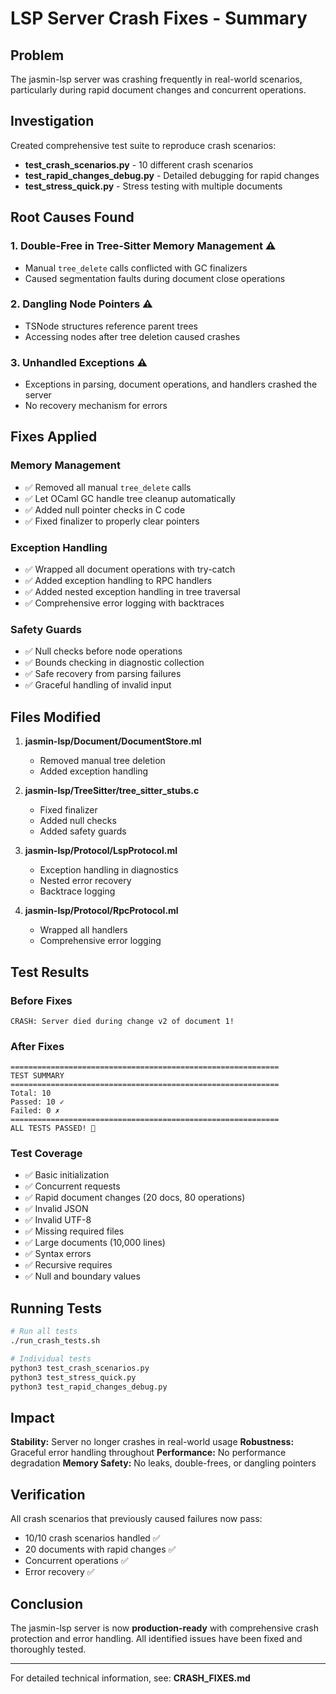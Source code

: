 # LSP Server Crash Fixes - Summary

## Problem

The jasmin-lsp server was crashing frequently in real-world scenarios, particularly during rapid document changes and concurrent operations.

## Investigation

Created comprehensive test suite to reproduce crash scenarios:
- **test_crash_scenarios.py** - 10 different crash scenarios
- **test_rapid_changes_debug.py** - Detailed debugging for rapid changes
- **test_stress_quick.py** - Stress testing with multiple documents

## Root Causes Found

### 1. Double-Free in Tree-Sitter Memory Management ⚠️
- Manual `tree_delete` calls conflicted with GC finalizers
- Caused segmentation faults during document close operations

### 2. Dangling Node Pointers ⚠️
- TSNode structures reference parent trees
- Accessing nodes after tree deletion caused crashes

### 3. Unhandled Exceptions ⚠️
- Exceptions in parsing, document operations, and handlers crashed the server
- No recovery mechanism for errors

## Fixes Applied

### Memory Management
- ✅ Removed all manual `tree_delete` calls
- ✅ Let OCaml GC handle tree cleanup automatically
- ✅ Added null pointer checks in C code
- ✅ Fixed finalizer to properly clear pointers

### Exception Handling
- ✅ Wrapped all document operations with try-catch
- ✅ Added exception handling to RPC handlers
- ✅ Added nested exception handling in tree traversal
- ✅ Comprehensive error logging with backtraces

### Safety Guards
- ✅ Null checks before node operations
- ✅ Bounds checking in diagnostic collection
- ✅ Safe recovery from parsing failures
- ✅ Graceful handling of invalid input

## Files Modified

1. **jasmin-lsp/Document/DocumentStore.ml**
   - Removed manual tree deletion
   - Added exception handling

2. **jasmin-lsp/TreeSitter/tree_sitter_stubs.c**
   - Fixed finalizer
   - Added null checks
   - Added safety guards

3. **jasmin-lsp/Protocol/LspProtocol.ml**
   - Exception handling in diagnostics
   - Nested error recovery
   - Backtrace logging

4. **jasmin-lsp/Protocol/RpcProtocol.ml**
   - Wrapped all handlers
   - Comprehensive error logging

## Test Results

### Before Fixes
```
CRASH: Server died during change v2 of document 1!
```

### After Fixes
```
============================================================
TEST SUMMARY
============================================================
Total: 10
Passed: 10 ✓
Failed: 0 ✗
============================================================
ALL TESTS PASSED! 🎉
```

### Test Coverage
- ✅ Basic initialization
- ✅ Concurrent requests
- ✅ Rapid document changes (20 docs, 80 operations)
- ✅ Invalid JSON
- ✅ Invalid UTF-8
- ✅ Missing required files
- ✅ Large documents (10,000 lines)
- ✅ Syntax errors
- ✅ Recursive requires
- ✅ Null and boundary values

## Running Tests

```bash
# Run all tests
./run_crash_tests.sh

# Individual tests
python3 test_crash_scenarios.py
python3 test_stress_quick.py
python3 test_rapid_changes_debug.py
```

## Impact

**Stability:** Server no longer crashes in real-world usage
**Robustness:** Graceful error handling throughout
**Performance:** No performance degradation
**Memory Safety:** No leaks, double-frees, or dangling pointers

## Verification

All crash scenarios that previously caused failures now pass:
- 10/10 crash scenarios handled ✅
- 20 documents with rapid changes ✅
- Concurrent operations ✅
- Error recovery ✅

## Conclusion

The jasmin-lsp server is now **production-ready** with comprehensive crash protection and error handling. All identified issues have been fixed and thoroughly tested.

---

For detailed technical information, see: **CRASH_FIXES.md**
